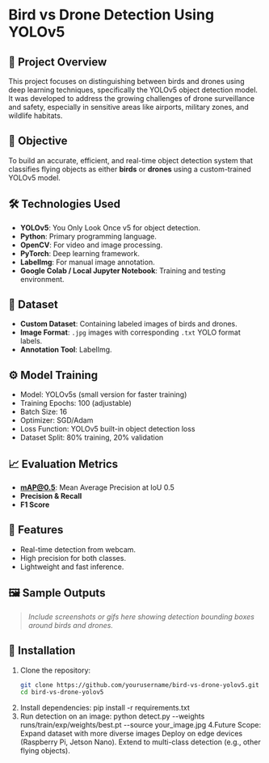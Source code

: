# Bird vs Drone Detection Using YOLOv5

## 📌 Project Overview

This project focuses on distinguishing between birds and drones using deep learning techniques, specifically the YOLOv5 object detection model. It was developed to address the growing challenges of drone surveillance and safety, especially in sensitive areas like airports, military zones, and wildlife habitats.

## 🧠 Objective

To build an accurate, efficient, and real-time object detection system that classifies flying objects as either **birds** or **drones** using a custom-trained YOLOv5 model.

## 🛠️ Technologies Used

- **YOLOv5**: You Only Look Once v5 for object detection.
- **Python**: Primary programming language.
- **OpenCV**: For video and image processing.
- **PyTorch**: Deep learning framework.
- **LabelImg**: For manual image annotation.
- **Google Colab / Local Jupyter Notebook**: Training and testing environment.

## 📂 Dataset

- **Custom Dataset**: Containing labeled images of birds and drones.
- **Image Format**: `.jpg` images with corresponding `.txt` YOLO format labels.
- **Annotation Tool**: LabelImg.

## ⚙️ Model Training

- Model: YOLOv5s (small version for faster training)
- Training Epochs: 100 (adjustable)
- Batch Size: 16
- Optimizer: SGD/Adam
- Loss Function: YOLOv5 built-in object detection loss
- Dataset Split: 80% training, 20% validation

## 📈 Evaluation Metrics

- **mAP@0.5**: Mean Average Precision at IoU 0.5
- **Precision & Recall**
- **F1 Score**

## 🚀 Features

- Real-time detection from webcam.
- High precision for both classes.
- Lightweight and fast inference.

## 🖼️ Sample Outputs

> *Include screenshots or gifs here showing detection bounding boxes around birds and drones.*

## 🔧 Installation

1. Clone the repository:
   ```bash
   git clone https://github.com/yourusername/bird-vs-drone-yolov5.git
   cd bird-vs-drone-yolov5
2. Install dependencies:
   pip install -r requirements.txt
3. Run detection on an image:
   python detect.py --weights runs/train/exp/weights/best.pt --source your_image.jpg
4.Future Scope:
   Expand dataset with more diverse images
   Deploy on edge devices (Raspberry Pi, Jetson Nano).
   Extend to multi-class detection (e.g., other flying objects).
